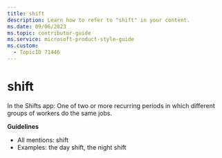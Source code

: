 ```yaml
---
title: shift
description: Learn how to refer to "shift" in your content.
ms.date: 09/06/2023
ms.topic: contributor-guide
ms.service: microsoft-product-style-guide
ms.custom:
  - TopicID 71446
---
```



# shift 

In the Shifts app: One of two or more recurring periods in which different groups of workers do the same jobs. 

**Guidelines**

- All mentions: shift  
- Examples: the day shift, the night shift  

